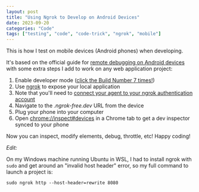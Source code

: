 ```yaml
---
layout: post
title: "Using Ngrok to Develop on Android Devices"
date: 2023-09-20
categories: "Code"
tags: ["testing", "code", "code-trick", "ngrok", "mobile"]
---
```


This is how I test on mobile devices (Android phones) when developing.

It's based on the official guide for [remote debugging on Android devices](https://developer.chrome.com/docs/devtools/remote-debugging/) with some extra steps I add to work on any web application project:

1. Enable developer mode ([click the Build Number 7 times!](https://developer.android.com/studio/debug/dev-options))
1. Use [ngrok](https://ngrok.com/) to expose your local application
  1. Note that you'll need to [connect your agent to your ngrok authentication account](https://ngrok.com/docs/getting-started/#step-3-connect-your-agent-to-your-ngrok-account)
1. Navigate to the _.ngrok-free.dev_ URL from the device
1. Plug your phone into your computer
1. Open [chrome://inspect#devices](chrome://inspect#devices) in a Chrome tab to get a dev inspector synced to your phone

Now you can inspect, modify elements, debug, throttle, etc! Happy coding!

_Edit:_

On my Windows machine running Ubuntu in WSL, I had to install ngrok with `sudo` and get around an "invalid host header" error, so my full command to launch a project is:

```
sudo ngrok http --host-header=rewrite 8080
```

